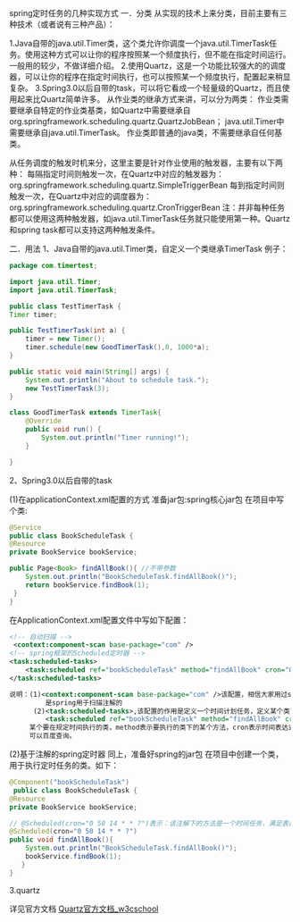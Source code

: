 spring定时任务的几种实现方式
一．分类
从实现的技术上来分类，目前主要有三种技术（或者说有三种产品）：

1.Java自带的java.util.Timer类，这个类允许你调度一个java.util.TimerTask任务。使用这种方式可以让你的程序按照某一个频度执行，但不能在指定时间运行。一般用的较少，不做详细介绍。
2.使用Quartz，这是一个功能比较强大的的调度器，可以让你的程序在指定时间执行，也可以按照某一个频度执行，配置起来稍显复杂。
3.Spring3.0以后自带的task，可以将它看成一个轻量级的Quartz，而且使用起来比Quartz简单许多。
从作业类的继承方式来讲，可以分为两类：
作业类需要继承自特定的作业类基类，如Quartz中需要继承自org.springframework.scheduling.quartz.QuartzJobBean；
java.util.Timer中需要继承自java.util.TimerTask。
作业类即普通的java类，不需要继承自任何基类。

从任务调度的触发时机来分，这里主要是针对作业使用的触发器，主要有以下两种：
每隔指定时间则触发一次，在Quartz中对应的触发器为：org.springframework.scheduling.quartz.SimpleTriggerBean
每到指定时间则触发一次，在Quartz中对应的调度器为：org.springframework.scheduling.quartz.CronTriggerBean
注：并非每种任务都可以使用这两种触发器，如java.util.TimerTask任务就只能使用第一种。Quartz和spring task都可以支持这两种触发条件。

二．用法
1、Java自带的java.util.Timer类，自定义一个类继承TimerTask
例子：

```java
package com.timertest;

import java.util.Timer;
import java.util.TimerTask;

public class TestTimerTask {
Timer timer;

public TestTimerTask(int a) {
    timer = new Timer();
    timer.schedule(new GoodTimerTask(),0, 1000*a);
}

public static void main(String[] args) {
    System.out.println("About to schedule task.");
    new TestTimerTask(3);
}

class GoodTimerTask extends TimerTask{
    @Override
    public void run() {
        System.out.println("Timer running!");
    }

}
```

2、Spring3.0以后自带的task

(1)在applicationContext.xml配置的方式
准备jar包:spring核心jar包
在项目中写个类:

```java
@Service
public class BookScheduleTask {
@Resource
private BookService bookService;

public Page<Book> findAllBook(){ //不带参数
    System.out.println("BookScheduleTask.findAllBook()");
    return bookService.findBook(1);
 }
}
```




在ApplicationContext.xml配置文件中写如下配置：

```xml
<!-- 自动扫描 -->
 <context:component-scan base-package="com" />
<!-- spring框架的Scheduled定时器 -->
<task:scheduled-tasks>
    <task:scheduled ref="bookScheduleTask" method="findAllBook" cron="0 0 12 * * ?"/>
</task:scheduled-tasks>

说明：(1)<context:component-scan base-package="com" />该配置，相信大家用过spring的都知道是什么意思，
         是spring用于扫描注解的
      (2)<task:scheduled-tasks>,该配置的作用是定义一个时间计划任务，定义某个类下面某个方法在某个时间执行。
         <task:scheduled ref="bookScheduleTask" method="findAllBook" cron="0 0 12 * * ?"/>，ref表示的是
     某个要在规定时间执行的类，method表示要执行的类下的某个方法，cron表示时间表达式，具体详细的表达式
     可以百度查询。
```




(2)基于注解的spring定时器
同上，准备好spring的jar包
在项目中创建一个类，用于执行定时任务的类。如下：

```java
@Component("bookScheduleTask")
 public class BookScheduleTask {
@Resource
private BookService bookService;

// @Scheduled(cron="0 50 14 * * ?")表示：该注解下的方法是一个时间任务，满足表达式cron="0 50 14 * * ?
@Scheduled(cron="0 50 14 * * ?")
public void findAllBook(){
    System.out.println("BookScheduleTask.findAllBook()");
    bookService.findBook(1);
   }
}
```


3.quartz

详见官方文档 [Quartz官方文档_w3cschool](https://www.w3cschool.cn/quartz_doc/)
